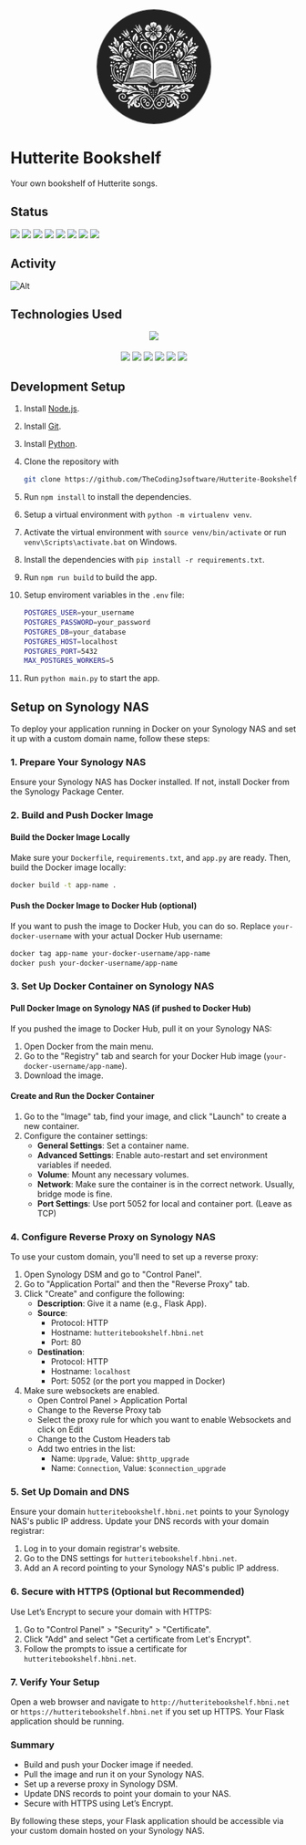 <p align="center">
    <img src="static/icon.png" style="border-radius: 50%; width: 200px; border: 1px solid gray;"/>
</p>

# Hutterite Bookshelf

Your own bookshelf of Hutterite songs.

## Status

<p align="left">
    <a><img src="https://img.shields.io/github/created-at/TheCodingJsoftware/Hutterite-Bookshelf"/></a>
    <a><img src="https://img.shields.io/github/license/TheCodingJsoftware/Hutterite-Bookshelf"/></a>
    <a><img src="https://img.shields.io/github/repo-size/TheCodingJsoftware/Hutterite-Bookshelf?label=Size"/></a>
    <a><img src="https://img.shields.io/github/commit-activity/m/TheCodingJsoftware/Hutterite-Bookshelf"/></a>
    <a><img src="https://img.shields.io/github/languages/count/TheCodingJsoftware/Hutterite-Bookshelf"></a>
    <a><img src="https://img.shields.io/github/languages/top/TheCodingJsoftware/Hutterite-Bookshelf"></a>
    <a><img src="https://img.shields.io/badge/python-3.12-blue"></a>
    <a><img src="https://img.shields.io/docker/automated/jarebear/hutterite-bookshelf"></a>
</p>

## Activity

![Alt](https://repobeats.axiom.co/api/embed/6c3f53db95af4432c92064ad6878445462a95ab8.svg "Repobeats analytics image")

## Technologies Used

<p align="center">
    <a><img src="https://github.com/tornadoweb/tornado/blob/stable/docs/tornado.png?raw=true"></a>
    <br>
    <br>
    <a><img src="https://img.shields.io/badge/Docker-2496ED?logo=docker&logoColor=fff"></a>
    <a><img src="https://img.shields.io/badge/Postgres-%23316192.svg?logo=postgresql&logoColor=white"></a>
    <a><img src="https://img.shields.io/badge/Python-3776AB?logo=python&logoColor=fff"></a>
    <a><img src="https://img.shields.io/badge/HTML-%23E34F26.svg?logo=html5&logoColor=white"></a>
    <a><img src="https://img.shields.io/badge/CSS-1572B6?logo=css3&logoColor=fff"></a>
    <a><img src="https://img.shields.io/badge/TypeScript-3178C6?logo=typescript&logoColor=fff"></a>
</p>

## Development Setup

1. Install [Node.js](https://nodejs.org/en/download/).
2. Install [Git](https://git-scm.com/downloads).
3. Install [Python](https://www.python.org/downloads/).
4. Clone the repository with

    ```bash
    git clone https://github.com/TheCodingJsoftware/Hutterite-Bookshelf.git
    ```

5. Run `npm install` to install the dependencies.
6. Setup a virtual environment with `python -m virtualenv venv`.
7. Activate the virtual environment with `source venv/bin/activate` or run `venv\Scripts\activate.bat` on Windows.
8. Install the dependencies with `pip install -r requirements.txt`.
9. Run `npm run build` to build the app.
10. Setup enviroment variables in the `.env` file:

    ```bash
    POSTGRES_USER=your_username
    POSTGRES_PASSWORD=your_password
    POSTGRES_DB=your_database
    POSTGRES_HOST=localhost
    POSTGRES_PORT=5432
    MAX_POSTGRES_WORKERS=5
    ```

11. Run `python main.py` to start the app.

## Setup on Synology NAS

To deploy your application running in Docker on your Synology NAS and set it up with a custom domain name, follow these steps:

### 1. **Prepare Your Synology NAS**

Ensure your Synology NAS has Docker installed. If not, install Docker from the Synology Package Center.

### 2. **Build and Push Docker Image**

#### Build the Docker Image Locally

Make sure your `Dockerfile`, `requirements.txt`, and `app.py` are ready. Then, build the Docker image locally:

```bash
docker build -t app-name .
```

#### Push the Docker Image to Docker Hub (optional)
If you want to push the image to Docker Hub, you can do so. Replace `your-docker-username` with your actual Docker Hub username:

```bash
docker tag app-name your-docker-username/app-name
docker push your-docker-username/app-name
```

### 3. **Set Up Docker Container on Synology NAS**

#### Pull Docker Image on Synology NAS (if pushed to Docker Hub)

If you pushed the image to Docker Hub, pull it on your Synology NAS:

1. Open Docker from the main menu.
2. Go to the "Registry" tab and search for your Docker Hub image (`your-docker-username/app-name`).
3. Download the image.

#### Create and Run the Docker Container

1. Go to the "Image" tab, find your image, and click "Launch" to create a new container.
2. Configure the container settings:
   - **General Settings**: Set a container name.
   - **Advanced Settings**: Enable auto-restart and set environment variables if needed.
   - **Volume**: Mount any necessary volumes.
   - **Network**: Make sure the container is in the correct network. Usually, bridge mode is fine.
   - **Port Settings**: Use port 5052 for local and container port. (Leave as TCP)

### 4. **Configure Reverse Proxy on Synology NAS**

To use your custom domain, you'll need to set up a reverse proxy:

1. Open Synology DSM and go to "Control Panel".
2. Go to "Application Portal" and then the "Reverse Proxy" tab.
3. Click "Create" and configure the following:
   - **Description**: Give it a name (e.g., Flask App).
   - **Source**:
     - Protocol: HTTP
     - Hostname: `hutteritebookshelf.hbni.net`
     - Port: 80
   - **Destination**:
     - Protocol: HTTP
     - Hostname: `localhost`
     - Port: 5052 (or the port you mapped in Docker)
4. Make sure websockets are enabled.
    - Open Control Panel > Application Portal
    - Change to the Reverse Proxy tab
    - Select the proxy rule for which you want to enable Websockets and click on Edit
    - Change to the Custom Headers tab
    - Add two entries in the list:
      - Name: `Upgrade`, Value: `$http_upgrade`
      - Name: `Connection`, Value: `$connection_upgrade`

### 5. **Set Up Domain and DNS**

Ensure your domain `hutteritebookshelf.hbni.net` points to your Synology NAS's public IP address. Update your DNS records with your domain registrar:

1. Log in to your domain registrar's website.
2. Go to the DNS settings for `hutteritebookshelf.hbni.net`.
3. Add an A record pointing to your Synology NAS's public IP address.

### 6. **Secure with HTTPS (Optional but Recommended)**

Use Let’s Encrypt to secure your domain with HTTPS:

1. Go to "Control Panel" > "Security" > "Certificate".
2. Click "Add" and select "Get a certificate from Let's Encrypt".
3. Follow the prompts to issue a certificate for `hutteritebookshelf.hbni.net`.

### 7. **Verify Your Setup**

Open a web browser and navigate to `http://hutteritebookshelf.hbni.net` or `https://hutteritebookshelf.hbni.net` if you set up HTTPS. Your Flask application should be running.

### Summary

- Build and push your Docker image if needed.
- Pull the image and run it on your Synology NAS.
- Set up a reverse proxy in Synology DSM.
- Update DNS records to point your domain to your NAS.
- Secure with HTTPS using Let’s Encrypt.

By following these steps, your Flask application should be accessible via your custom domain hosted on your Synology NAS.
